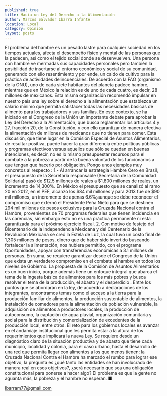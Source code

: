 ```yaml
---
published: true
title: Hacia un Ley del Derecho a la Alimentación
author: Marcos Salvador Ibarra Infante
location: Local
category: Opinión
layout: posts
---
```


El problema del hambre es un pesado lastre para cualquier sociedad en los tiempos actuales, afecta el desempeño físico y mental de las personas que la padecen, así como el tejido social donde se desenvuelven. Una persona con hambre ve mermadas sus capacidades personales pero también la posibilidad de insertarse al entorno económico y social de su comunidad, generando con ello resentimiento y por ende, un caldo de cultivo para la práctica de actividades delincuenciales. De acuerdo con la FAO (organismo de la ONU), uno de cada siete habitantes del planeta padece hambre, mientras que en México la relación es de uno de cada cuatro, es decir, 28 millones de mexicanos. Esta misma organización recomendó impulsar en nuestro país una ley sobre el derecho a la alimentación que establezca un salario mínimo que permita satisfacer todas las necesidades básicas de alimento para los trabajadores y sus familias.
En este contexto, se ha iniciado en el Congreso de la Unión un importante debate para aprobar la Ley del Derecho a la Alimentación, que busca reglamentar los artículos 4 y 27, fracción 20, de la Constitución, y con ello garantizar de manera efectiva la alimentación de millones de mexicanos que no tienen para comer. Esta discusión, que tiene lugar en la Comisión Especial de Asuntos Alimentarios, de resultar positiva, puede hacer la gran diferencia entre políticas públicas y programas efectivos versus aquellos que sólo se quedan en buenas intenciones, es decir, no es lo mismo presupuestar recursos para el combate a la pobreza a partir de la buena voluntad de los funcionarios a que tengan que hacerlo por obligación. Pongo unos ejemplos muy concretos al respecto
:
1.- Al arrancar la estrategia Hambre Cero en Brasil, el presupuesto de la Secretaría responsable (Secretaria de la Comunidad Solidaria) pasó de $12.5 millones de reales a $1,800 millones de reales, un incremento de 14,300%. En México el presupuesto que se canalizó al ramo 20 en 2012, en el PEF, alcanzó los $84 mil millones y para 2013 fue de $90 mil millones, un incremento de apenas 6.6%;aunque se debe reconocer el compromiso que externó el Presidente Peña Nieto para que se destinen 294 mil millones de pesos exclusivos para la Cruzada Nacional contra el Hambre, provenientes de 70 programas federales que tienen incidencia en las carencias, sin embargo esto no es una práctica permanente ni esta garantizada para el próximo ejercicio fiscal.
2. Con motivo de festejo del Bicentenario de la Independencia Mexicana y del Centenario de la Revolución Mexicana se creó la Estela de Luz, la cual tuvo un costo final de 1,305 millones de pesos, dinero que de haber sido invertido buscando fortalecer la alimentación, nos hubiera permitido, con el programa Oportunidades, apoyar con transferencias económicas a 3.1 millones de personas.
En suma, se requiere garantizar desde el Congreso de la Unión que exista un verdadero compromiso en el combate al hambre en todos los niveles de Gobierno. La propuesta de la Comisión de Asuntos Alimentarios es un buen inicio, porque además tiene un enfoque integral que abarca el tema de la ingesta básica de alimentos para los más pobres y busca resolver el tema de la producción, el abasto y el desperdicio .
Entre los puntos que se abordarán en la ley, de acuerdo a declaraciones de los integrantes, encontramos temas como el acceso a la tierra para la producción familiar de alimentos, la producción sustentable de alimentos, la instalación de comedores para la alimentación de población vulnerable, la adquisición de alimentos a productores locales, la producción de autoconsumo, la captación de agua pluvial, organización comunitaria y social para la distribución y comercialización de excedentes de la producción local, entre otros.
El reto para los gobiernos locales es avanzar en el andamiaje institucional que les permita estar a la altura de los requerimientos que implicará la nueva Ley. Se requiere desde un diagnóstico claro de la situación productiva y de abasto que tiene cada municipio, localidad y colonia, para el caso urbano, hasta el desarrollo de una red que permita llegar con alimentos a los que menos tienen; la Cruzada Nacional Contra el Hambre ha marcado el rumbo para lograr ese objetivo, la pregunta es ¿qué tanto las entidades se han involucrado de manera real en esos objetivos?, ¿será necesario que sea una obligación constitucional para ponerse a hacer algo? El problema es que la gente no aguanta más, la pobreza y el hambre no esperan. ■

Ibarram77@gmail.com
